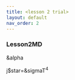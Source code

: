 ```yaml
---
title: <lesson 2 trial>
layout: default
nav_order: 2
---
```

 ### Lesson2MD
 
 
  &alpha
 
 
  j$star=&sigmaT<sup>4</sup>
